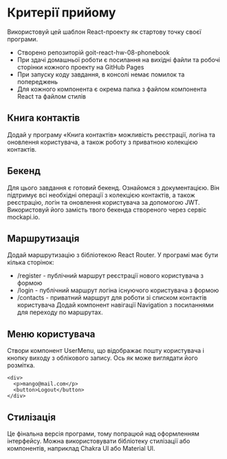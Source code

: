 # Критерії прийому
Використовуй цей шаблон React-проекту як стартову точку своєї програми.

* Створено репозиторій goit-react-hw-08-phonebook
* При здачі домашньої роботи є посилання на вихідні файли та робочі сторінки кожного проекту на GitHub Pages
* При запуску коду завдання, в консолі немає помилок та попереджень
* Для кожного компонента є окрема папка з файлом компонента React та файлом стилів
  
## Книга контактів
Додай у програму «Книга контактів» можливість реєстрації, логіна та оновлення користувача, а також роботу з приватною колекцією контактів.

## Бекенд
Для цього завдання є готовий бекенд. Ознайомся з документацією. Він підтримує всі необхідні операції з колекцією контактів, а також реєстрацію, логін та оновлення користувача за допомогою JWT. Використовуй його замість твого бекенда створеного через сервіс mockapi.io.

## Маршрутизація
Додай маршрутизацію з бібліотекою React Router. У програмі має бути кілька сторінок:

* /register - публічний маршрут реєстрації нового користувача з формою
* /login - публічний маршрут логіна існуючого користувача з формою
* /contacts - приватний маршрут для роботи зі списком контактів користувача
Додай компонент навігації Navigation з посиланнями для переходу по маршрутах.

## Меню користувача
Створи компонент UserMenu, що відображає пошту користувача і кнопку виходу з облікового запису. Ось як може виглядати його розмітка.
````
<div>
  <p>mango@mail.com</p>
  <button>Logout</button>
</div>
````

## Стилізація
Це фінальна версія програми, тому попрацюй над оформленням інтерфейсу. Можна використовувати бібліотеку стилізації або компонентів, наприклад Chakra UI або Material UI.